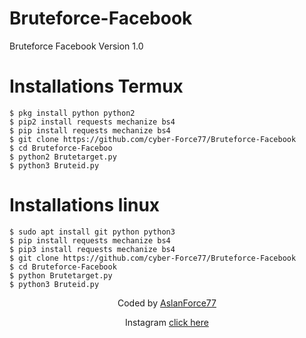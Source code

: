 # Bruteforce-Facebook
Bruteforce Facebook Version 1.0
# Installations Termux
```
$ pkg install python python2
$ pip2 install requests mechanize bs4
$ pip install requests mechanize bs4
$ git clone https://github.com/cyber-Force77/Bruteforce-Facebook
$ cd Bruteforce-Faceboo
$ python2 Brutetarget.py
$ python3 Bruteid.py
```
# Installations linux
```
$ sudo apt install git python python3
$ pip install requests mechanize bs4
$ pip3 install requests mechanize bs4
$ git clone https://github.com/cyber-Force77/Bruteforce-Facebook
$ cd Bruteforce-Facebook
$ python Brutetarget.py
$ python3 Bruteid.py
```

<p align="center">
Coded by <a href="https://instagram.com/aslanforce77">AslanForce77</a>
</p>
<p align="center">
Instagram <a href="https://instagram.com/cyber_force017">click here</a>
</p>
